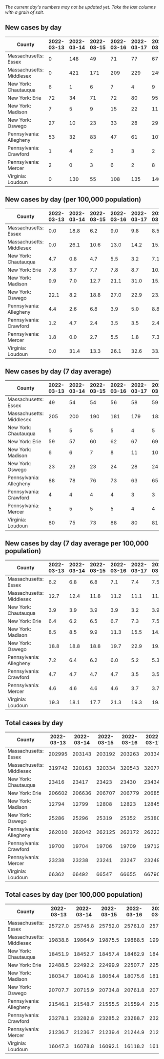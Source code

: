 _The current day's numbers may not be updated yet. Take the last columns with a grain of salt._
## New cases by day

| County | 2022-03-13 | 2022-03-14 | 2022-03-15 | 2022-03-16 | 2022-03-17 | 2022-03-18 | 2022-03-19 |
| --- | --- | --- | --- | --- | --- | --- | --- |
| Massachusetts: Essex | 0 | 148 | 49 | 71 | 77 | 67 |  |
| Massachusetts: Middlesex | 0 | 421 | 171 | 209 | 229 | 249 |  |
| New York: Chautauqua | 6 | 1 | 6 | 7 | 4 | 9 |  |
| New York: Erie | 72 | 34 | 71 | 72 | 80 | 95 |  |
| New York: Madison | 7 | 5 | 9 | 15 | 22 | 11 |  |
| New York: Oswego | 27 | 10 | 23 | 33 | 28 | 29 |  |
| Pennsylvania: Allegheny | 53 | 32 | 83 | 47 | 61 | 107 |  |
| Pennsylvania: Crawford | 1 | 4 | 2 | 3 | 3 | 2 |  |
| Pennsylvania: Mercer | 2 | 0 | 3 | 6 | 2 | 8 |  |
| Virginia: Loudoun | 0 | 130 | 55 | 108 | 135 | 140 |  |

## New cases by day (per 100,000 population)

| County | 2022-03-13 | 2022-03-14 | 2022-03-15 | 2022-03-16 | 2022-03-17 | 2022-03-18 | 2022-03-19 |
| --- | --- | --- | --- | --- | --- | --- | --- |
| Massachusetts: Essex | 0.0 | 18.8 | 6.2 | 9.0 | 9.8 | 8.5 |  |
| Massachusetts: Middlesex | 0.0 | 26.1 | 10.6 | 13.0 | 14.2 | 15.4 |  |
| New York: Chautauqua | 4.7 | 0.8 | 4.7 | 5.5 | 3.2 | 7.1 |  |
| New York: Erie | 7.8 | 3.7 | 7.7 | 7.8 | 8.7 | 10.3 |  |
| New York: Madison | 9.9 | 7.0 | 12.7 | 21.1 | 31.0 | 15.5 |  |
| New York: Oswego | 22.1 | 8.2 | 18.8 | 27.0 | 22.9 | 23.7 |  |
| Pennsylvania: Allegheny | 4.4 | 2.6 | 6.8 | 3.9 | 5.0 | 8.8 |  |
| Pennsylvania: Crawford | 1.2 | 4.7 | 2.4 | 3.5 | 3.5 | 2.4 |  |
| Pennsylvania: Mercer | 1.8 | 0.0 | 2.7 | 5.5 | 1.8 | 7.3 |  |
| Virginia: Loudoun | 0.0 | 31.4 | 13.3 | 26.1 | 32.6 | 33.9 |  |

## New cases by day (7 day average)

| County | 2022-03-13 | 2022-03-14 | 2022-03-15 | 2022-03-16 | 2022-03-17 | 2022-03-18 | 2022-03-19 |
| --- | --- | --- | --- | --- | --- | --- | --- |
| Massachusetts: Essex | 49 | 54 | 54 | 56 | 58 | 59 |  |
| Massachusetts: Middlesex | 205 | 200 | 190 | 181 | 179 | 183 |  |
| New York: Chautauqua | 5 | 5 | 5 | 5 | 4 | 5 |  |
| New York: Erie | 59 | 57 | 60 | 62 | 67 | 69 |  |
| New York: Madison | 6 | 6 | 7 | 8 | 11 | 10 |  |
| New York: Oswego | 23 | 23 | 23 | 24 | 28 | 24 |  |
| Pennsylvania: Allegheny | 88 | 78 | 76 | 73 | 63 | 65 |  |
| Pennsylvania: Crawford | 4 | 4 | 4 | 4 | 3 | 3 |  |
| Pennsylvania: Mercer | 5 | 5 | 5 | 5 | 4 | 4 |  |
| Virginia: Loudoun | 80 | 75 | 73 | 88 | 80 | 81 |  |

## New cases by day (7 day average per 100,000 population)

| County | 2022-03-13 | 2022-03-14 | 2022-03-15 | 2022-03-16 | 2022-03-17 | 2022-03-18 | 2022-03-19 |
| --- | --- | --- | --- | --- | --- | --- | --- |
| Massachusetts: Essex | 6.2 | 6.8 | 6.8 | 7.1 | 7.4 | 7.5 |  |
| Massachusetts: Middlesex | 12.7 | 12.4 | 11.8 | 11.2 | 11.1 | 11.4 |  |
| New York: Chautauqua | 3.9 | 3.9 | 3.9 | 3.9 | 3.2 | 3.9 |  |
| New York: Erie | 6.4 | 6.2 | 6.5 | 6.7 | 7.3 | 7.5 |  |
| New York: Madison | 8.5 | 8.5 | 9.9 | 11.3 | 15.5 | 14.1 |  |
| New York: Oswego | 18.8 | 18.8 | 18.8 | 19.7 | 22.9 | 19.7 |  |
| Pennsylvania: Allegheny | 7.2 | 6.4 | 6.2 | 6.0 | 5.2 | 5.3 |  |
| Pennsylvania: Crawford | 4.7 | 4.7 | 4.7 | 4.7 | 3.5 | 3.5 |  |
| Pennsylvania: Mercer | 4.6 | 4.6 | 4.6 | 4.6 | 3.7 | 3.7 |  |
| Virginia: Loudoun | 19.3 | 18.1 | 17.7 | 21.3 | 19.3 | 19.6 |  |

## Total cases by day

| County | 2022-03-13 | 2022-03-14 | 2022-03-15 | 2022-03-16 | 2022-03-17 | 2022-03-18 | 2022-03-19 |
| --- | --- | --- | --- | --- | --- | --- | --- |
| Massachusetts: Essex | 202995 | 203143 | 203192 | 203263 | 203340 | 203407 |  |
| Massachusetts: Middlesex | 319742 | 320163 | 320334 | 320543 | 320772 | 321021 |  |
| New York: Chautauqua | 23416 | 23417 | 23423 | 23430 | 23434 | 23443 |  |
| New York: Erie | 206602 | 206636 | 206707 | 206779 | 206859 | 206954 |  |
| New York: Madison | 12794 | 12799 | 12808 | 12823 | 12845 | 12856 |  |
| New York: Oswego | 25286 | 25296 | 25319 | 25352 | 25380 | 25409 |  |
| Pennsylvania: Allegheny | 262010 | 262042 | 262125 | 262172 | 262233 | 262340 |  |
| Pennsylvania: Crawford | 19700 | 19704 | 19706 | 19709 | 19712 | 19714 |  |
| Pennsylvania: Mercer | 23238 | 23238 | 23241 | 23247 | 23249 | 23257 |  |
| Virginia: Loudoun | 66362 | 66492 | 66547 | 66655 | 66790 | 66930 |  |

## Total cases by day (per 100,000 population)

| County | 2022-03-13 | 2022-03-14 | 2022-03-15 | 2022-03-16 | 2022-03-17 | 2022-03-18 | 2022-03-19 |
| --- | --- | --- | --- | --- | --- | --- | --- |
| Massachusetts: Essex | 25727.0 | 25745.8 | 25752.0 | 25761.0 | 25770.8 | 25779.2 |  |
| Massachusetts: Middlesex | 19838.8 | 19864.9 | 19875.5 | 19888.5 | 19902.7 | 19918.2 |  |
| New York: Chautauqua | 18451.9 | 18452.7 | 18457.4 | 18462.9 | 18466.1 | 18473.2 |  |
| New York: Erie | 22488.5 | 22492.2 | 22499.9 | 22507.7 | 22516.4 | 22526.8 |  |
| New York: Madison | 18034.7 | 18041.8 | 18054.4 | 18075.6 | 18106.6 | 18122.1 |  |
| New York: Oswego | 20707.7 | 20715.9 | 20734.8 | 20761.8 | 20784.7 | 20808.5 |  |
| Pennsylvania: Allegheny | 21546.1 | 21548.7 | 21555.5 | 21559.4 | 21564.4 | 21573.2 |  |
| Pennsylvania: Crawford | 23278.1 | 23282.8 | 23285.2 | 23288.7 | 23292.3 | 23294.6 |  |
| Pennsylvania: Mercer | 21236.7 | 21236.7 | 21239.4 | 21244.9 | 21246.7 | 21254.0 |  |
| Virginia: Loudoun | 16047.3 | 16078.8 | 16092.1 | 16118.2 | 16150.8 | 16184.7 |  |
